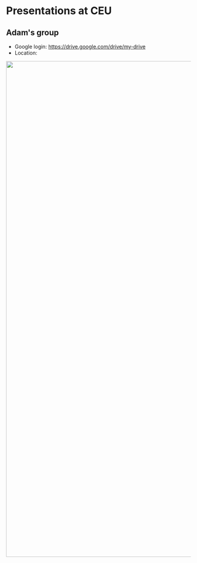 # Presentations at CEU

## Adam's group

- Google login: <https://drive.google.com/drive/my-drive>
- Location:

<a href="https://phdcomics.com/comics/archive_print.php?comicid=1553"><img src="http://www.phdcomics.com/comics/archive/phd012113s.gif" width="860" height="1350" align="center"></a>
